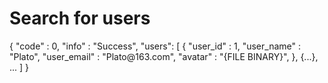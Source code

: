 # Search for users

<api-endpoint openapi-path="../cotalk.yaml" endpoint="/api/user" method="GET">

<response type="200">
<sample>
{
    "code" : 0,
    "info" : "Success",
    "users": [
        {
            "user_id" : 1,
            "user_name" : "Plato",
            "user_email" : "Plato@163.com",
            "avatar" : "{FILE BINARY}",
        },
        {...},
        ...
    ]
}
</sample>
</response>

</api-endpoint>